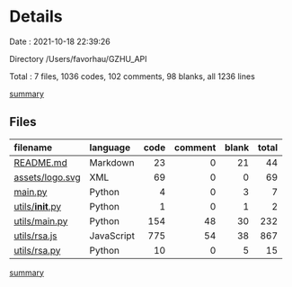 # Details

Date : 2021-10-18 22:39:26

Directory /Users/favorhau/GZHU_API

Total : 7 files,  1036 codes, 102 comments, 98 blanks, all 1236 lines

[summary](results.md)

## Files
| filename | language | code | comment | blank | total |
| :--- | :--- | ---: | ---: | ---: | ---: |
| [README.md](/README.md) | Markdown | 23 | 0 | 21 | 44 |
| [assets/logo.svg](/assets/logo.svg) | XML | 69 | 0 | 0 | 69 |
| [main.py](/main.py) | Python | 4 | 0 | 3 | 7 |
| [utils/__init__.py](/utils/__init__.py) | Python | 1 | 0 | 1 | 2 |
| [utils/main.py](/utils/main.py) | Python | 154 | 48 | 30 | 232 |
| [utils/rsa.js](/utils/rsa.js) | JavaScript | 775 | 54 | 38 | 867 |
| [utils/rsa.py](/utils/rsa.py) | Python | 10 | 0 | 5 | 15 |

[summary](results.md)